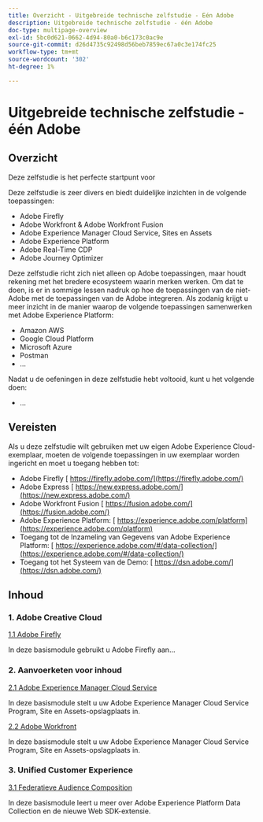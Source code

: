 ```yaml
---
title: Overzicht - Uitgebreide technische zelfstudie - Eén Adobe
description: Uitgebreide technische zelfstudie - één Adobe
doc-type: multipage-overview
exl-id: 5bc0d621-0662-4d94-80a0-b6c173c0ac9e
source-git-commit: d26d4735c92498d56beb7859ec67a0c3e174fc25
workflow-type: tm+mt
source-wordcount: '302'
ht-degree: 1%

---
```


# Uitgebreide technische zelfstudie - één Adobe

## Overzicht

Deze zelfstudie is het perfecte startpunt voor

Deze zelfstudie is zeer divers en biedt duidelijke inzichten in de volgende toepassingen:

- Adobe Firefly
- Adobe Workfront &amp; Adobe Workfront Fusion
- Adobe Experience Manager Cloud Service, Sites en Assets
- Adobe Experience Platform
- Adobe Real-Time CDP
- Adobe Journey Optimizer


Deze zelfstudie richt zich niet alleen op Adobe toepassingen, maar houdt rekening met het bredere ecosysteem waarin merken werken. Om dat te doen, is er in sommige lessen nadruk op hoe de toepassingen van de niet-Adobe met de toepassingen van de Adobe integreren. Als zodanig krijgt u meer inzicht in de manier waarop de volgende toepassingen samenwerken met Adobe Experience Platform:

- Amazon AWS
- Google Cloud Platform
- Microsoft Azure
- Postman
- ...

Nadat u de oefeningen in deze zelfstudie hebt voltooid, kunt u het volgende doen:

- ...

## Vereisten

Als u deze zelfstudie wilt gebruiken met uw eigen Adobe Experience Cloud-exemplaar, moeten de volgende toepassingen in uw exemplaar worden ingericht en moet u toegang hebben tot:

- Adobe Firefly [ https://firefly.adobe.com/](https://firefly.adobe.com/)
- Adobe Express [ https://new.express.adobe.com/](https://new.express.adobe.com/)
- Adobe Workfront Fusion [ https://fusion.adobe.com/](https://fusion.adobe.com/)
- Adobe Experience Platform: [ https://experience.adobe.com/platform](https://experience.adobe.com/platform)
- Toegang tot de Inzameling van Gegevens van Adobe Experience Platform: [ https://experience.adobe.com/#/data-collection/](https://experience.adobe.com/#/data-collection/)
- Toegang tot het Systeem van de Demo: [ https://dsn.adobe.com/](https://dsn.adobe.com/)

## Inhoud

### 1. Adobe Creative Cloud

[1.1 Adobe Firefly](./modules/creative-cloud/module1.1/firefly-services.md)

In deze basismodule gebruikt u Adobe Firefly aan...

### 2. Aanvoerketen voor inhoud

[2.1 Adobe Experience Manager Cloud Service](./modules/csc/module2.1/aemcs.md)

In deze basismodule stelt u uw Adobe Experience Manager Cloud Service Program, Site en Assets-opslagplaats in.

[2.2 Adobe Workfront](./modules/csc/module2.2/workfront.md)

In deze basismodule stelt u uw Adobe Experience Manager Cloud Service Program, Site en Assets-opslagplaats in.

### 3. Unified Customer Experience

[3.1 Federatieve Audience Composition](./modules/uce/module3.1/fac.md)

In deze basismodule leert u meer over Adobe Experience Platform Data Collection en de nieuwe Web SDK-extensie.
